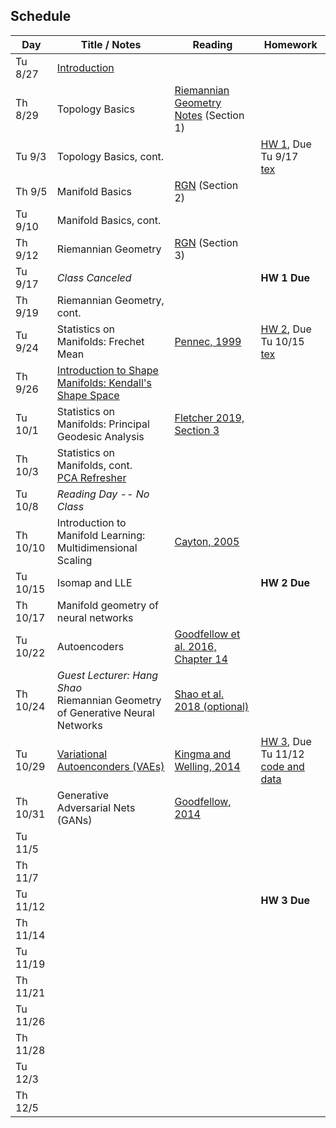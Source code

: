 ## Schedule

| Day      | Title / Notes                                                      | Reading       | Homework                              |
|----------|--------------------------------------------------------------------|---------------|---------------------------------------|
| Tu 8/27  | [Introduction](lectures/L01-Introduction.pdf) | | |
| Th 8/29  | Topology Basics | [Riemannian Geometry Notes](notes/RiemannianGeometryNotes.pdf) (Section 1) | |
| Tu 9/3   | Topology Basics, cont. | | [HW 1](homeworks/hw1.pdf), Due Tu 9/17 <br> [tex](homeworks/hw1.tex)|
| Th 9/5   | Manifold Basics | [RGN](notes/RiemannianGeometryNotes.pdf) (Section 2) | |
| Tu 9/10  | Manifold Basics, cont. | | |
| Th 9/12  | Riemannian Geometry | [RGN](notes/RiemannianGeometryNotes.pdf) (Section 3) | |
| Tu 9/17  | *Class Canceled* | | **HW 1 Due** |
| Th 9/19  | Riemannian Geometry, cont. | | |
| Tu 9/24  | Statistics on Manifolds: Frechet Mean | [Pennec, 1999](http://www-sop.inria.fr/asclepios/Publications/Xavier.Pennec/Pennec.NSIP99.pdf) | [HW 2](homeworks/hw2.pdf), Due Tu 10/15 <br> [tex](homeworks/hw2.tex) |
| Th 9/26  | [Introduction to Shape Manifolds: Kendall's Shape Space](lectures/L09-ShapeManifolds.pdf) | | |
| Tu 10/1  | Statistics on Manifolds: Principal Geodesic Analysis | [Fletcher 2019, Section 3](https://collab.its.virginia.edu/x/xe68yz) | |
| Th 10/3  | Statistics on Manifolds, cont.<br>[PCA Refresher](lectures/PCARefresher.pdf) | | |
| Tu 10/8  | *Reading Day -- No Class* | | |
| Th 10/10 | Introduction to Manifold Learning:<br>Multidimensional Scaling | [Cayton, 2005](http://www.lcayton.com/resexam.pdf) | |
| Tu 10/15 | Isomap and LLE | | **HW 2 Due** |
| Th 10/17 | Manifold geometry of neural networks |  | |
| Tu 10/22 | Autoencoders | [Goodfellow et al. 2016, Chapter 14](https://www.deeplearningbook.org/) | | |
| Th 10/24 | *Guest Lecturer: Hang Shao*<br>Riemannian Geometry of Generative Neural Networks | [Shao et al. 2018 (optional)](https://arxiv.org/abs/1711.08014) | |
| Tu 10/29 | [Variational Autoenconders (VAEs)](lectures/VAE.pdf) | [Kingma and Welling, 2014](https://arxiv.org/abs/1312.6114) | [HW 3](homeworks/hw3/hw3.pdf), Due Tu 11/12<br>[code and data](https://github.com/tomfletcher/GeometryOfData/tree/master/homeworks/hw3/) |
| Th 10/31 | Generative Adversarial Nets (GANs) | [Goodfellow, 2014](https://papers.nips.cc/paper/5423-generative-adversarial-nets.pdf) | |
| Tu 11/5  | | | |
| Th 11/7  | | | |
| Tu 11/12 | | | **HW 3 Due** |
| Th 11/14 | | | |
| Tu 11/19 | | | |
| Th 11/21 | | | |
| Tu 11/26 | | | |
| Th 11/28 | | | |
| Tu 12/3  | | | |
| Th 12/5  | | | |
